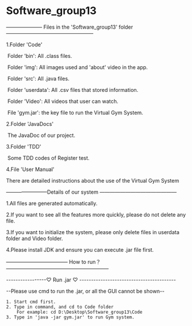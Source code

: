 # Software_group13

——————— Files in the 'Software_group13' folder —————————————————

1.Folder 'Code'

​	Folder 'bin': All .class files.

​	Folder 'img': All images used and 'about' video in the app.

​	Folder 'src': All .java files.

​	Folder 'userdata': All .csv files that stored information.

​	Folder 'Video': All videos that user can watch.

​	File 'gym.jar': the key file to run the Virtual Gym System.

2.Folder 'JavaDocs'

​	The JavaDoc of our project.

3.Folder 'TDD'

​	Some TDD codes of Register test.

4.File 'User Manual'

There are detailed instructions about the use of the Virtual Gym System

————————Details of our system ———————————————

1.All files are generated automatically.

2.If you want to see all the features more quickly, please do not delete any file.

3.If you want to initialize the system, please only delete files in userdata folder and Video folder.

4.Please install JDK and ensure you can execute .jar file first.

———————————— How to run？————————————————————

-----------------♡  Run .jar  ♡ -----------------------------------------

--Please use cmd to run the .jar, or all the GUI cannot be shown--

~~~~~~~~~~~~~~~~~~~~~~~~~~~~~~~~~~~~~~~~~~~~~~~
1. Start cmd first.
2. Type in command, and cd to Code folder
	For example: cd D:\Desktop\Software_group13\Code
3. Type in 'java -jar gym.jar' to run Gym system.